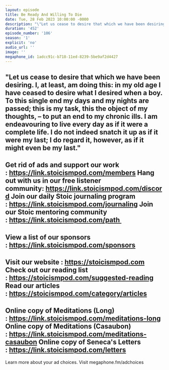 ```yaml
---
layout: episode
title: Be Ready And Willing To Die
date: Tue, 28 Feb 2023 10:00:00 -0000
description: "\"Let us cease to desire that which we have been desiring. I, at least, am doing this: in my old age I have ceased to desire what I desired when a boy. To this single end my days and my nights are passed; this is my task, this the object of my thoughts, – to put an end to my chronic ills. I am endeavouring to live every day as if it were a complete life. I do not indeed snatch it up as if it were my last; I do regard it, however, as if it might even be my last.\"\n--\nGet rid of ads and support our work :\_https://link.stoicismpod.com/members\nHang out with us in our free listener community:\_https://link.stoicismpod.com/discord\nJoin our daily Stoic journaling program :\_https://link.stoicismpod.com/journaling\nJoin our Stoic mentoring community :\_https://link.stoicismpod.com/path\_\n--\nView a list of our sponsors :\_https://link.stoicismpod.com/sponsors\n--\nVisit our website :\_https://stoicismpod.com\nCheck out our reading list :\_https://stoicismpod.com/suggested-reading\nRead our articles :\_https://stoicismpod.com/category/articles\n--\nOnline copy of Meditations (Long) :\_https://link.stoicismpod.com/meditations-long\nOnline copy of Meditations (Casaubon) :\_https://link.stoicismpod.com/meditations-casaubon\nOnline copy of Seneca's Letters :\_https://link.stoicismpod.com/letters\n--\nLearn more about your ad choices. Visit megaphone.fm/adchoices"
duration: '452'
episode_number: '106'
season: '1'
explicit: 'no'
audio_url: ''
image: ''
megaphone_id: 1adcc91c-b718-11ed-8239-5be9af2d4427
---
```


"Let us cease to desire that which we have been desiring. I, at least, am doing this: in my old age I have ceased to desire what I desired when a boy. To this single end my days and my nights are passed; this is my task, this the object of my thoughts, – to put an end to my chronic ills. I am endeavouring to live every day as if it were a complete life. I do not indeed snatch it up as if it were my last; I do regard it, however, as if it might even be my last."
--
Get rid of ads and support our work : https://link.stoicismpod.com/members
Hang out with us in our free listener community: https://link.stoicismpod.com/discord
Join our daily Stoic journaling program : https://link.stoicismpod.com/journaling
Join our Stoic mentoring community : https://link.stoicismpod.com/path 
--
View a list of our sponsors : https://link.stoicismpod.com/sponsors
--
Visit our website : https://stoicismpod.com
Check out our reading list : https://stoicismpod.com/suggested-reading
Read our articles : https://stoicismpod.com/category/articles
--
Online copy of Meditations (Long) : https://link.stoicismpod.com/meditations-long
Online copy of Meditations (Casaubon) : https://link.stoicismpod.com/meditations-casaubon
Online copy of Seneca's Letters : https://link.stoicismpod.com/letters
--
Learn more about your ad choices. Visit megaphone.fm/adchoices